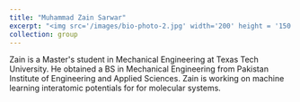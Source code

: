 ```yaml
---
title: "Muhammad Zain Sarwar"
excerpt: "<img src='/images/bio-photo-2.jpg' width='200' height = '150'>"
collection: group
---
```


Zain is a Master's student in Mechanical Engineering at Texas Tech University. He obtained a BS in Mechanical Engineering from Pakistan Institute of Engineering and Applied Sciences. Zain is working on machine learning interatomic potentials for for molecular systems.
